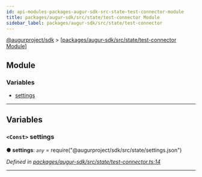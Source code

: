 ```yaml
---
id: api-modules-packages-augur-sdk-src-state-test-connector-module
title: packages/augur-sdk/src/state/test-connector Module
sidebar_label: packages/augur-sdk/src/state/test-connector
---
```


[@augurproject/sdk](api-readme.md) > [[packages/augur-sdk/src/state/test-connector Module]](api-modules-packages-augur-sdk-src-state-test-connector-module.md)

## Module

### Variables

* [settings](api-modules-packages-augur-sdk-src-state-test-connector-module.md#settings)

---

## Variables

<a id="settings"></a>

### `<Const>` settings

**● settings**: *`any`* =  require("@augurproject/sdk/src/state/settings.json")

*Defined in [packages/augur-sdk/src/state/test-connector.ts:14](https://github.com/AugurProject/augur/blob/b4365d6894/packages/augur-sdk/src/state/test-connector.ts#L14)*

___

